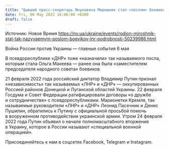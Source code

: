 ```yaml
---
title: "Бывший пресс-секретарь Януковича Мирошник стал «послом» боевиков «ЛНР» в России"
date: Fri, 06 May 2022 16:06:00 +0300
draft: false
---
```

Источник: Новое Время https://nv.ua/ukraine/events/rodion-miroshnik-stal-tak-nazyvaemym-poslom-boevikov-lnr-podrobnosti-50239986.html


Война России против Украины — главные события 6 мая

 В псевдореспублике «ДНР» тоже «назначили» так называемого посла, которым стала Ольга Макеева — ранее она была «заместителем председателя народного совета» боевиков.

21 февраля 2022 года российский диктатор Владимир Путин признал «независимость» так называемых «ЛНР» и «ДНР» — оккупированных Россией районов Донецкой и Луганской областей Украины. 22 февраля Госдума и Совет Федерации ратифицировали договоры «о дружбе и сотрудничестве» с псевдореспубликами. Марионетки Кремля, так называемые руководители «ЛНР» и «ДНР» Леонид Пасечник и Денис Пушилин, обратились к Путину с официальной просьбой помочь в вооруженном противодействии украинской армии. Утром 24 февраля 2022 года Путин объявил о начале полномасштабного вторжения в Украину, которое в России называют «специальной военной операцией».

Присоединяйтесь к нам в соцсетях Facebook, Telegram и Instagram.
